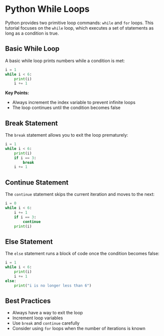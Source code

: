 # Python While Loops

Python provides two primitive loop commands: `while` and `for` loops. This tutorial focuses on the `while` loop, which executes a set of statements as long as a condition is true.

## Basic While Loop

A basic while loop prints numbers while a condition is met:

```python
i = 1
while i < 6:
    print(i)
    i += 1
```

**Key Points:**
- Always increment the index variable to prevent infinite loops
- The loop continues until the condition becomes false

## Break Statement

The `break` statement allows you to exit the loop prematurely:

```python
i = 1
while i < 6:
    print(i)
    if i == 3:
        break
    i += 1
```

## Continue Statement

The `continue` statement skips the current iteration and moves to the next:

```python
i = 0
while i < 6:
    i += 1
    if i == 3:
        continue
    print(i)
```

## Else Statement

The `else` statement runs a block of code once the condition becomes false:

```python
i = 1
while i < 6:
    print(i)
    i += 1
else:
    print("i is no longer less than 6")
```

## Best Practices
- Always have a way to exit the loop
- Increment loop variables
- Use `break` and `continue` carefully
- Consider using `for` loops when the number of iterations is known